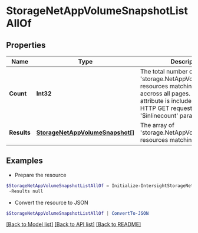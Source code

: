 # StorageNetAppVolumeSnapshotListAllOf
## Properties

Name | Type | Description | Notes
------------ | ------------- | ------------- | -------------
**Count** | **Int32** | The total number of &#39;storage.NetAppVolumeSnapshot&#39; resources matching the request, accross all pages. The &#39;Count&#39; attribute is included when the HTTP GET request includes the &#39;$inlinecount&#39; parameter. | [optional] 
**Results** | [**StorageNetAppVolumeSnapshot[]**](StorageNetAppVolumeSnapshot.md) | The array of &#39;storage.NetAppVolumeSnapshot&#39; resources matching the request. | [optional] 

## Examples

- Prepare the resource
```powershell
$StorageNetAppVolumeSnapshotListAllOf = Initialize-IntersightStorageNetAppVolumeSnapshotListAllOf  -Count null `
 -Results null
```

- Convert the resource to JSON
```powershell
$StorageNetAppVolumeSnapshotListAllOf | ConvertTo-JSON
```

[[Back to Model list]](../README.md#documentation-for-models) [[Back to API list]](../README.md#documentation-for-api-endpoints) [[Back to README]](../README.md)

